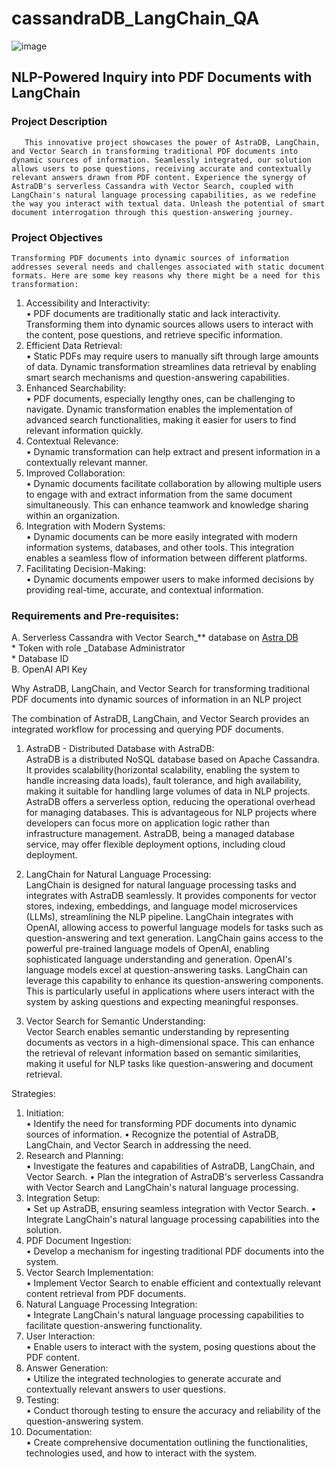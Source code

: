 # cassandraDB_LangChain_QA
![image](https://github.com/shum05/cassandraDB_LangChain_QA/assets/136538114/84c98e18-cdba-426b-b2e5-8593fc6b3238)
## NLP-Powered Inquiry into PDF Documents with LangChain<br>
### Project Description <br>
       This innovative project showcases the power of AstraDB, LangChain, and Vector Search in transforming traditional PDF documents into dynamic sources of information. Seamlessly integrated, our solution allows users to pose questions, receiving accurate and contextually relevant answers drawn from PDF content. Experience the synergy of AstraDB's serverless Cassandra with Vector Search, coupled with LangChain's natural language processing capabilities, as we redefine the way you interact with textual data. Unleash the potential of smart document interrogation through this question-answering journey.
       
### Project Objectives<br>
    Transforming PDF documents into dynamic sources of information addresses several needs and challenges associated with static document formats. Here are some key reasons why there might be a need for this transformation:
1.	Accessibility and Interactivity:<br>
•	PDF documents are traditionally static and lack interactivity. Transforming them into dynamic sources allows users to interact with the content, pose questions, and retrieve specific information.
2.	Efficient Data Retrieval:<br>
•	Static PDFs may require users to manually sift through large amounts of data. Dynamic transformation streamlines data retrieval by enabling smart search mechanisms and question-answering capabilities.
3.	Enhanced Searchability:<br>
•	PDF documents, especially lengthy ones, can be challenging to navigate. Dynamic transformation enables the implementation of advanced search functionalities, making it easier for users to find relevant information quickly.
4.	Contextual Relevance:<br>
•	Dynamic transformation can help extract and present information in a contextually relevant manner. 
5.	Improved Collaboration:<br>
•	Dynamic documents facilitate collaboration by allowing multiple users to engage with and extract information from the same document simultaneously. This can enhance teamwork and knowledge sharing within an organization.
6.	Integration with Modern Systems:<br>
•	Dynamic documents can be more easily integrated with modern information systems, databases, and other tools. This integration enables a seamless flow of information between different platforms.
7.	Facilitating Decision-Making:<br>
•	Dynamic documents empower users to make informed decisions by providing real-time, accurate, and contextual information.   

### Requirements and Pre-requisites:
A. Serverless Cassandra with Vector Search_** database on [Astra DB](https://astra.datastax.com) <br>
	* Token with role _Database Administrator <br>
	* Database ID<br>
B. OpenAI API Key<br>

Why AstraDB, LangChain, and Vector Search for transforming traditional PDF documents into dynamic sources of information in an NLP project 

The combination of AstraDB, LangChain, and Vector Search provides an integrated workflow for processing and querying PDF documents.

1. AstraDB - Distributed Database with AstraDB:<br>
AstraDB is a distributed NoSQL database based on Apache Cassandra. It provides scalability(horizontal scalability, enabling the system to handle increasing data loads), fault tolerance, and high availability, making it suitable for handling large volumes of data in NLP projects.
AstraDB offers a serverless option, reducing the operational overhead for managing databases. This is advantageous for NLP projects where developers can focus more on application logic rather than infrastructure management.
AstraDB, being a managed database service, may offer flexible deployment options, including cloud deployment. 


2. LangChain for Natural Language Processing:<br>
LangChain is designed for natural language processing tasks and integrates with AstraDB seamlessly. It provides components for vector stores, indexing, embeddings, and language model microservices (LLMs), streamlining the NLP pipeline.
LangChain integrates with OpenAI, allowing access to powerful language models for tasks such as question-answering and text generation. LangChain gains access to the powerful pre-trained language models of OpenAI, enabling sophisticated language understanding and generation. OpenAI's language models excel at question-answering tasks. LangChain can leverage this capability to enhance its question-answering components. This is particularly useful in applications where users interact with the system by asking questions and expecting meaningful responses.

3. Vector Search for Semantic Understanding:<br>
Vector Search enables semantic understanding by representing documents as vectors in a high-dimensional space. This can enhance the retrieval of relevant information based on semantic similarities, making it useful for NLP tasks like question-answering and document retrieval.

Strategies:<br>
1.	Initiation:<br>
•	Identify the need for transforming PDF documents into dynamic sources of information.
•	Recognize the potential of AstraDB, LangChain, and Vector Search in addressing the need.
2.	Research and Planning:<br>
•	Investigate the features and capabilities of AstraDB, LangChain, and Vector Search.
•	Plan the integration of AstraDB's serverless Cassandra with Vector Search and LangChain's natural language processing.
3.	Integration Setup:<br>
•	Set up AstraDB, ensuring seamless integration with Vector Search.
•	Integrate LangChain's natural language processing capabilities into the solution.
4.	PDF Document Ingestion:<br>
•	Develop a mechanism for ingesting traditional PDF documents into the system.
5.	Vector Search Implementation:<br>
•	Implement Vector Search to enable efficient and contextually relevant content retrieval from PDF documents.
6.	Natural Language Processing Integration:<br>
•	Integrate LangChain's natural language processing capabilities to facilitate question-answering functionality.
7.	User Interaction:<br>
•	Enable users to interact with the system, posing questions about the PDF content.
8.	Answer Generation:<br>
•	Utilize the integrated technologies to generate accurate and contextually relevant answers to user questions.
9.	Testing:<br>
•	Conduct thorough testing to ensure the accuracy and reliability of the question-answering system.
10.	Documentation:<br>
•	Create comprehensive documentation outlining the functionalities, technologies used, and how to interact with the system.


